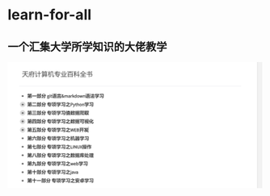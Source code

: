 # learn-for-all
一个汇集大学所学知识的大佬教学
-----
![](https://github.com/tfswufe-learner/learn-for-all/blob/master/introduce-images/introduce.png)
